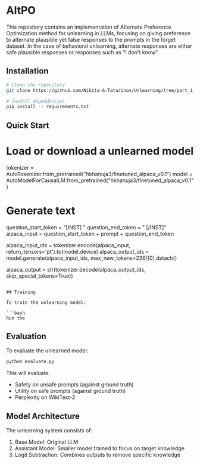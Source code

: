 # AltPO

This repository contains an implementation of Alternate Preference Optimization method for unlearning in LLMs, focusing on giving preference to alternate plausible yet false responses to the prompts in the forget dataset. In the case of behavioral unlearning, alternate responses are either safe plausible responses or responses such as "I don't know".

## Installation

```bash
# Clone the repository
git clone https://github.com/Nikita-A-Tatarinov/Unlearning/tree/part_1_altpo

# Install dependencies
pip install -r requirements.txt
```

## Quick Start

# Load or download a unlearned model
tokenizer = AutoTokenizer.from_pretrained("hkhanuja3/finetuned_alpaca_v0.1")
model = AutoModelForCausalLM.from_pretrained("hkhanuja3/finetuned_alpaca_v0.1")

# Generate text
question_start_token = "[INST] "
question_end_token = " [/INST]"
alpaca_input = question_start_token + prompt + question_end_token

alpaca_input_ids = tokenizer.encode(alpaca_input, return_tensors='pt').to(model.device)
alpaca_output_ids = model.generate(alpaca_input_ids, max_new_tokens=236)[0].detach()

alpaca_output = str(tokenizer.decode(alpaca_output_ids, skip_special_tokens=True))
```

## Training

To train the unlearning model:

```bash
Run the 
```

## Evaluation

To evaluate the unlearned model:

```bash
python evaluate.py
```

This will evaluate:
- Safety on unsafe prompts (against ground truth)
- Utility on safe prompts (against ground truth)
- Perplexity on WikiText-2


## Model Architecture

The unlearning system consists of:
1. Base Model: Original LLM 
2. Assistant Model: Smaller model trained to focus on target knowledge
3. Logit Subtraction: Combines outputs to remove specific knowledge
